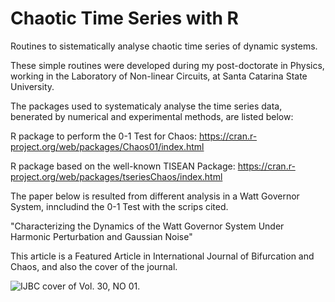 # Chaotic Time Series with R

Routines to sistematically analyse chaotic time series of dynamic systems.

These simple routines were developed during my post-doctorate in Physics,
working in the Laboratory of Non-linear Circuits, at Santa Catarina State University. 

The packages used to systematicaly analyse the time series data, benerated by numerical and experimental methods, are listed below:

R package to perform the 0-1 Test for Chaos:
https://cran.r-project.org/web/packages/Chaos01/index.html

R package based on the well-known TISEAN Package:
https://cran.r-project.org/web/packages/tseriesChaos/index.html

The paper below is resulted from different analysis in a Watt Governor System, 
inncludind the 0-1 Test with the scrips cited.

"Characterizing the Dynamics of the Watt Governor System Under Harmonic Perturbation and Gaussian Noise"

This article is a Featured Article in International Journal of Bifurcation and 
Chaos, and also the cover of the journal.

![IJBC cover of Vol. 30, NO 01.](/Images/cover_ijbc_vol30issue01_2020.png)


